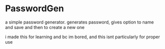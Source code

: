 # PasswordGen
a simple password generator. generates password, gives option to name and save and then to create a new one

i made this for learning and bc im bored, and this isnt particularly for proper use
